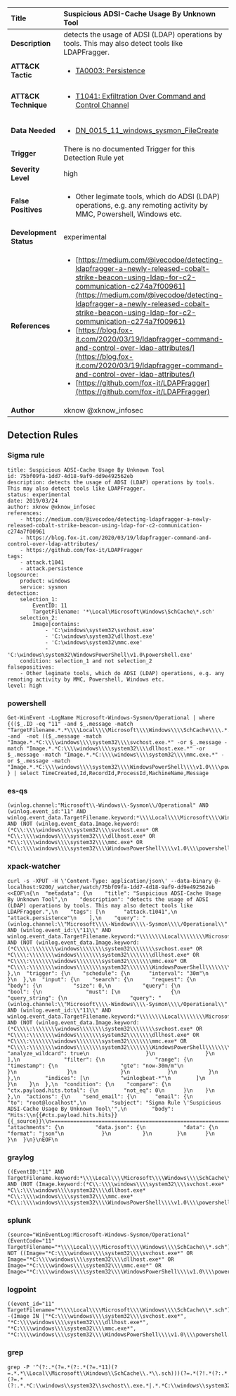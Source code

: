| Title                    | Suspicious ADSI-Cache Usage By Unknown Tool       |
|:-------------------------|:------------------|
| **Description**          | detects the usage of ADSI (LDAP) operations by tools. This may also detect tools like LDAPFragger. |
| **ATT&amp;CK Tactic**    |  <ul><li>[TA0003: Persistence](https://attack.mitre.org/tactics/TA0003)</li></ul>  |
| **ATT&amp;CK Technique** | <ul><li>[T1041: Exfiltration Over Command and Control Channel](https://attack.mitre.org/techniques/T1041)</li></ul>  |
| **Data Needed**          | <ul><li>[DN_0015_11_windows_sysmon_FileCreate](../Data_Needed/DN_0015_11_windows_sysmon_FileCreate.md)</li></ul>  |
| **Trigger**              |  There is no documented Trigger for this Detection Rule yet  |
| **Severity Level**       | high |
| **False Positives**      | <ul><li>Other legimate tools, which do ADSI (LDAP) operations, e.g. any remoting activity by MMC, Powershell, Windows etc.</li></ul>  |
| **Development Status**   | experimental |
| **References**           | <ul><li>[https://medium.com/@ivecodoe/detecting-ldapfragger-a-newly-released-cobalt-strike-beacon-using-ldap-for-c2-communication-c274a7f00961](https://medium.com/@ivecodoe/detecting-ldapfragger-a-newly-released-cobalt-strike-beacon-using-ldap-for-c2-communication-c274a7f00961)</li><li>[https://blog.fox-it.com/2020/03/19/ldapfragger-command-and-control-over-ldap-attributes/](https://blog.fox-it.com/2020/03/19/ldapfragger-command-and-control-over-ldap-attributes/)</li><li>[https://github.com/fox-it/LDAPFragger](https://github.com/fox-it/LDAPFragger)</li></ul>  |
| **Author**               | xknow @xknow_infosec |


## Detection Rules

### Sigma rule

```
title: Suspicious ADSI-Cache Usage By Unknown Tool
id: 75bf09fa-1dd7-4d18-9af9-dd9e492562eb
description: detects the usage of ADSI (LDAP) operations by tools. This may also detect tools like LDAPFragger.
status: experimental
date: 2019/03/24
author: xknow @xknow_infosec
references:
    - https://medium.com/@ivecodoe/detecting-ldapfragger-a-newly-released-cobalt-strike-beacon-using-ldap-for-c2-communication-c274a7f00961
    - https://blog.fox-it.com/2020/03/19/ldapfragger-command-and-control-over-ldap-attributes/
    - https://github.com/fox-it/LDAPFragger
tags:
    - attack.t1041
    - attack.persistence
logsource:
    product: windows
    service: sysmon
detection:
    selection_1:
        EventID: 11
        TargetFilename: '*\Local\Microsoft\Windows\SchCache\*.sch'
    selection_2:
        Image|contains:
            - 'C:\windows\system32\svchost.exe'
            - 'C:\windows\system32\dllhost.exe'
            - 'C:\windows\system32\mmc.exe'
            - 'C:\windows\system32\WindowsPowerShell\v1.0\powershell.exe'
    condition: selection_1 and not selection_2
falsepositives:
    - Other legimate tools, which do ADSI (LDAP) operations, e.g. any remoting activity by MMC, Powershell, Windows etc.
level: high

```





### powershell
    
```
Get-WinEvent -LogName Microsoft-Windows-Sysmon/Operational | where {(($_.ID -eq "11" -and $_.message -match "TargetFilename.*.*\\\\Local\\\\Microsoft\\\\Windows\\\\SchCache\\\\.*.sch") -and  -not (($_.message -match "Image.*.*C:\\\\windows\\\\system32\\\\svchost.exe.*" -or $_.message -match "Image.*.*C:\\\\windows\\\\system32\\\\dllhost.exe.*" -or $_.message -match "Image.*.*C:\\\\windows\\\\system32\\\\mmc.exe.*" -or $_.message -match "Image.*.*C:\\\\windows\\\\system32\\\\WindowsPowerShell\\\\v1.0\\\\powershell.exe.*"))) } | select TimeCreated,Id,RecordId,ProcessId,MachineName,Message
```


### es-qs
    
```
(winlog.channel:"Microsoft\\-Windows\\-Sysmon\\/Operational" AND (winlog.event_id:"11" AND winlog.event_data.TargetFilename.keyword:*\\\\Local\\\\Microsoft\\\\Windows\\\\SchCache\\*.sch) AND (NOT (winlog.event_data.Image.keyword:(*C\\:\\\\windows\\\\system32\\\\svchost.exe* OR *C\\:\\\\windows\\\\system32\\\\dllhost.exe* OR *C\\:\\\\windows\\\\system32\\\\mmc.exe* OR *C\\:\\\\windows\\\\system32\\\\WindowsPowerShell\\\\v1.0\\\\powershell.exe*))))
```


### xpack-watcher
    
```
curl -s -XPUT -H \'Content-Type: application/json\' --data-binary @- localhost:9200/_watcher/watch/75bf09fa-1dd7-4d18-9af9-dd9e492562eb <<EOF\n{\n  "metadata": {\n    "title": "Suspicious ADSI-Cache Usage By Unknown Tool",\n    "description": "detects the usage of ADSI (LDAP) operations by tools. This may also detect tools like LDAPFragger.",\n    "tags": [\n      "attack.t1041",\n      "attack.persistence"\n    ],\n    "query": "(winlog.channel:\\"Microsoft\\\\-Windows\\\\-Sysmon\\\\/Operational\\" AND (winlog.event_id:\\"11\\" AND winlog.event_data.TargetFilename.keyword:*\\\\\\\\Local\\\\\\\\Microsoft\\\\\\\\Windows\\\\\\\\SchCache\\\\*.sch) AND (NOT (winlog.event_data.Image.keyword:(*C\\\\:\\\\\\\\windows\\\\\\\\system32\\\\\\\\svchost.exe* OR *C\\\\:\\\\\\\\windows\\\\\\\\system32\\\\\\\\dllhost.exe* OR *C\\\\:\\\\\\\\windows\\\\\\\\system32\\\\\\\\mmc.exe* OR *C\\\\:\\\\\\\\windows\\\\\\\\system32\\\\\\\\WindowsPowerShell\\\\\\\\v1.0\\\\\\\\powershell.exe*))))"\n  },\n  "trigger": {\n    "schedule": {\n      "interval": "30m"\n    }\n  },\n  "input": {\n    "search": {\n      "request": {\n        "body": {\n          "size": 0,\n          "query": {\n            "bool": {\n              "must": [\n                {\n                  "query_string": {\n                    "query": "(winlog.channel:\\"Microsoft\\\\-Windows\\\\-Sysmon\\\\/Operational\\" AND (winlog.event_id:\\"11\\" AND winlog.event_data.TargetFilename.keyword:*\\\\\\\\Local\\\\\\\\Microsoft\\\\\\\\Windows\\\\\\\\SchCache\\\\*.sch) AND (NOT (winlog.event_data.Image.keyword:(*C\\\\:\\\\\\\\windows\\\\\\\\system32\\\\\\\\svchost.exe* OR *C\\\\:\\\\\\\\windows\\\\\\\\system32\\\\\\\\dllhost.exe* OR *C\\\\:\\\\\\\\windows\\\\\\\\system32\\\\\\\\mmc.exe* OR *C\\\\:\\\\\\\\windows\\\\\\\\system32\\\\\\\\WindowsPowerShell\\\\\\\\v1.0\\\\\\\\powershell.exe*))))",\n                    "analyze_wildcard": true\n                  }\n                }\n              ],\n              "filter": {\n                "range": {\n                  "timestamp": {\n                    "gte": "now-30m/m"\n                  }\n                }\n              }\n            }\n          }\n        },\n        "indices": [\n          "winlogbeat-*"\n        ]\n      }\n    }\n  },\n  "condition": {\n    "compare": {\n      "ctx.payload.hits.total": {\n        "not_eq": 0\n      }\n    }\n  },\n  "actions": {\n    "send_email": {\n      "email": {\n        "to": "root@localhost",\n        "subject": "Sigma Rule \'Suspicious ADSI-Cache Usage By Unknown Tool\'",\n        "body": "Hits:\\n{{#ctx.payload.hits.hits}}{{_source}}\\n================================================================================\\n{{/ctx.payload.hits.hits}}",\n        "attachments": {\n          "data.json": {\n            "data": {\n              "format": "json"\n            }\n          }\n        }\n      }\n    }\n  }\n}\nEOF\n
```


### graylog
    
```
((EventID:"11" AND TargetFilename.keyword:*\\\\Local\\\\Microsoft\\\\Windows\\\\SchCache\\*.sch) AND (NOT (Image.keyword:(*C\\:\\\\windows\\\\system32\\\\svchost.exe* *C\\:\\\\windows\\\\system32\\\\dllhost.exe* *C\\:\\\\windows\\\\system32\\\\mmc.exe* *C\\:\\\\windows\\\\system32\\\\WindowsPowerShell\\\\v1.0\\\\powershell.exe*))))
```


### splunk
    
```
(source="WinEventLog:Microsoft-Windows-Sysmon/Operational" (EventCode="11" TargetFilename="*\\\\Local\\\\Microsoft\\\\Windows\\\\SchCache\\*.sch") NOT ((Image="*C:\\\\windows\\\\system32\\\\svchost.exe*" OR Image="*C:\\\\windows\\\\system32\\\\dllhost.exe*" OR Image="*C:\\\\windows\\\\system32\\\\mmc.exe*" OR Image="*C:\\\\windows\\\\system32\\\\WindowsPowerShell\\\\v1.0\\\\powershell.exe*")))
```


### logpoint
    
```
((event_id="11" TargetFilename="*\\\\Local\\\\Microsoft\\\\Windows\\\\SchCache\\*.sch")  -(Image IN ["*C:\\\\windows\\\\system32\\\\svchost.exe*", "*C:\\\\windows\\\\system32\\\\dllhost.exe*", "*C:\\\\windows\\\\system32\\\\mmc.exe*", "*C:\\\\windows\\\\system32\\\\WindowsPowerShell\\\\v1.0\\\\powershell.exe*"]))
```


### grep
    
```
grep -P '^(?:.*(?=.*(?:.*(?=.*11)(?=.*.*\\Local\\Microsoft\\Windows\\SchCache\\.*\\.sch)))(?=.*(?!.*(?:.*(?=.*(?:.*.*C:\\windows\\system32\\svchost\\.exe.*|.*.*C:\\windows\\system32\\dllhost\\.exe.*|.*.*C:\\windows\\system32\\mmc\\.exe.*|.*.*C:\\windows\\system32\\WindowsPowerShell\\v1\\.0\\powershell\\.exe.*))))))'
```



